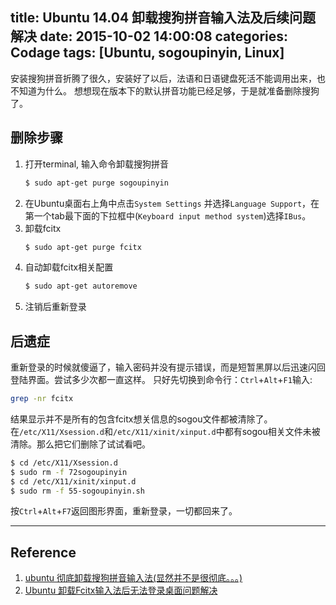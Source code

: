 title: Ubuntu 14.04 卸载搜狗拼音输入法及后续问题解决
date: 2015-10-02 14:00:08
categories: Codage
tags: [Ubuntu, sogoupinyin, Linux]
---

安装搜狗拼音折腾了很久，安装好了以后，法语和日语键盘死活不能调用出来，也不知道为什么。
想想现在版本下的默认拼音功能已经足够，于是就准备删除搜狗了。

<!--more-->

## 删除步骤
1. 打开terminal, 输入命令卸载搜狗拼音
	``` bash
	$ sudo apt-get purge sogoupinyin
	```
2. 在Ubuntu桌面右上角中点击`System Settings` 并选择`Language Support`，在第一个tab最下面的下拉框中(`Keyboard input method system`)选择`IBus`。
3. 卸载fcitx
	``` bash
	$ sudo apt-get purge fcitx
	```
4. 自动卸载fcitx相关配置
	``` bash
	$ sudo apt-get autoremove
	```
5. 注销后重新登录

## 后遗症
重新登录的时候就傻逼了，输入密码并没有提示错误，而是短暂黑屏以后迅速闪回登陆界面。尝试多少次都一直这样。
只好先切换到命令行：`Ctrl`+`Alt`+`F1`输入:
``` bash
grep -nr fcitx
```
结果显示并不是所有的包含fcitx想关信息的sogou文件都被清除了。
在`/etc/X11/Xsession.d`和`/etc/X11/xinit/xinput.d`中都有sogou相关文件未被清除。那么把它们删除了试试看吧。
``` bash
$ cd /etc/X11/Xsession.d
$ sudo rm -f 72sogoupinyin
$ cd /etc/X11/xinit/xinput.d
$ sudo rm -f 55-sogoupinyin.sh
```
按`Ctrl`+`Alt`+`F7`返回图形界面，重新登录，一切都回来了。

-------------------------

## Reference
1. [ubuntu 彻底卸载搜狗拼音输入法(显然并不是很彻底。。。)](http://jingyan.baidu.com/article/9faa723154c3dc473d28cb41.html)
2. [Ubuntu 卸载Fcitx输入法后无法登录桌面问题解决](http://www.gejoin.com/archives/1783)
